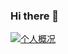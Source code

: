 ### Hi there 👋

<!--
**66chenbiao/66chenbiao** is a ✨ _special_ ✨ repository because its `README.md` (this file) appears on your GitHub profile.

Here are some ideas to get you started:

- 🔭 I’m currently working on ...
- 🌱 I’m currently learning ...
- 👯 I’m looking to collaborate on ...
- 🤔 I’m looking for help with ...
- 💬 Ask me about ...
- 📫 How to reach me: ...
- 😄 Pronouns: ...
- ⚡ Fun fact: ...
-->

<a href="https://github.com/66chenbiao" target="_blank">   
  <img src="https://github-readme-stats.vercel.app/api?username=geekyouth&show_icons=true&theme=monokai&count_private=true" alt="个人概况">
</a>

<!-- -->

